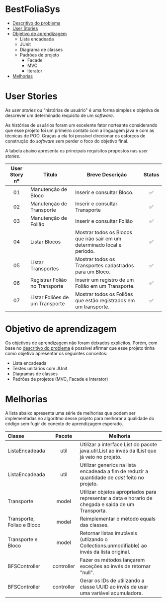 # BestFoliaSys

- [Descritivo do problema](https://is.gd/problem_description)
- [User Stories](#user-stories)
- [Objetivo de aprendizagem](#objetivo-de-aprendizagem)
  - Lista encadeada
  - JUnit
  - Diagrama de classes
  - Padrões de projeto
    - Facade
    - MVC
    - Iterator
- [Melhorias](melhorias)

# User Stories
As *user stories* ou "histórias de usuário" é uma forma simples e objetiva
de descrever um determinado requisito de um *software*. 

As histórias de usuários foram um excelente fator norteante considerando
que esse projeto foi um primeiro contato com a linguagem java e com as técnicas 
de POO. Graças a ela foi possível direcionar os esforços de construção do 
*software* sem perder o foco do objetivo final.

A tabela abaixo apresenta os principais requisitos propostos nas *user stories*.

| User Story nº | Título | Breve Descrição | Status | 
|:-------------:|--------|-----------------|:------:|
| 01 | Manutenção de Bloco | Inserir e consultar Bloco. | ✅ |
| 02 | Manutenção de Transporte | Inserir e consultar Transporte | ✅ |
| 03 | Manutenção de Folião | Inserir e consultar Folião | ✅ |
| 04 | Listar Blocos | Mostrar todos os Blocos que irão sair em um determinado local e período. | ✅  |
| 05 | Listar Transportes | Mostrar todos os Transportes cadastrados para um Bloco. | ✅ |
| 06 | Registrar Folião no Transporte | Inserir um registro de um Folião em um Transporte. | ✅ |
| 07 | Listar Foliões de um Transporte | Mostrar todos os Foliões que estão registrados em um transporte. | ✅ | 

# Objetivo de aprendizagem

Os objetivos de aprendizagem não foram deixados explícitos. Porém, com base no 
[descritivo do problema](https://is.gd/problem_description) é possível afirmar que 
esse projeto tinha como objetivo apresentar os seguintes conceitos: 
- Lista encadeada 
- Testes unitários com JUnit
- Diagramas de classes 
- Padrões de projetos (MVC, Facade e Interator)

# Melhorias

A lista abaixo apresenta uma série de melhorias que podem ser implementadas no 
algoritmo desse projeto para melhorar a qualidade do código sem fugir do conexto 
de aprendizagem esperado.

| Classe | Pacote | Melhoria |
|:------ | :----: | ---------|
| ListaEncadeada | util | Utilizar a interface List do pacote java.util.List ao invés da IList que já veio no projeto. |
| ListaEncadeada | util | Utilizar generics na lista encadeada a fim de reduzir a quantidade de *cast* feito no projeto. |
| Transporte | model | Utilizar objetos apropriados para representar a data e horario de chegada e saida de um Transporta. |
| Transporte, Foliao e Bloco | model | Reimplementar o método equals das classes. |
| Transporte e Bloco | model | Retornar listas imutáveis (utlizando o Collections.unmodifiable) ao invés da lista original. |
| BFSController | controller | Fazer os métodos lançarem exceções ao invés de retornar "null". |
| BFSController | controller | Gerar os IDs de utilizando a classe UUID ao invés de usar uma variável acumuladora. |
